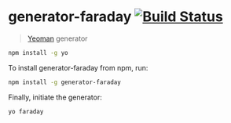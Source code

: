 # generator-faraday [![Build Status](https://secure.travis-ci.org/evturn/generator-faraday.png?branch=master)](https://travis-ci.org/evturn/generator-faraday)

> [Yeoman](http://yeoman.io) generator

```bash
npm install -g yo
```

To install generator-faraday from npm, run:

```bash
npm install -g generator-faraday
```

Finally, initiate the generator:

```bash
yo faraday
```